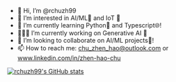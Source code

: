 - 👋 Hi, I’m @rchuzh99
- 👀 I’m interested in AI/ML🧠 and IoT 🤖
- 🌱 I’m currently learning Python🐍 and Typescript🌐!
- 👩🏻‍💻 I’m currently working on Generative AI 🎨
- 💞️ I’m looking to collaborate on AI/ML projects🧠!
- 📫 How to reach me: chu_zhen_hao@outlook.com or www.linkedin.com/in/zhen-hao-chu

[![rchuzh99's GitHub stats](https://github-readme-stats.vercel.app/api?username=rchuzh99&show=discussions_started,prs_merged)](https://github.com/anuraghazra/github-readme-stats&show_icons=true&theme=transparent)

<!---
rchuzh99/rchuzh99 is a ✨ special ✨ repository because its `README.md` (this file) appears on your GitHub profile.
You can click the Preview link to take a look at your changes.
--->
